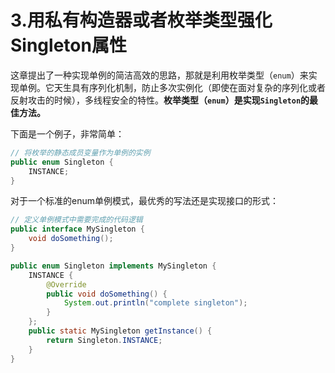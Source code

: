 # 3.用私有构造器或者枚举类型强化Singleton属性

这章提出了一种实现单例的简洁高效的思路，那就是利用枚举类型（`enum`）来实现单例。它天生具有序列化机制，防止多次实例化（即使在面对复杂的序列化或者反射攻击的时候），多线程安全的特性。**枚举类型（`enum`）是实现`Singleton`的最佳方法。**

下面是一个例子，非常简单：

```java
// 将枚举的静态成员变量作为单例的实例
public enum Singleton {
    INSTANCE;
}
```

对于一个标准的enum单例模式，最优秀的写法还是实现接口的形式：

```java
// 定义单例模式中需要完成的代码逻辑
public interface MySingleton {
    void doSomething();
}

public enum Singleton implements MySingleton {
    INSTANCE {
        @Override
        public void doSomething() {
            System.out.println("complete singleton");
        }
    };
    public static MySingleton getInstance() {
        return Singleton.INSTANCE;
    }
}
```

